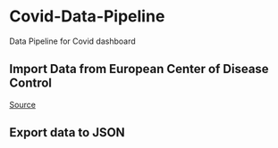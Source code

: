 # Covid-Data-Pipeline
Data Pipeline for Covid dashboard

## Import Data from European Center of Disease Control

[Source](https://ourworldindata.org/coronavirus-source-data)


## Export data to JSON